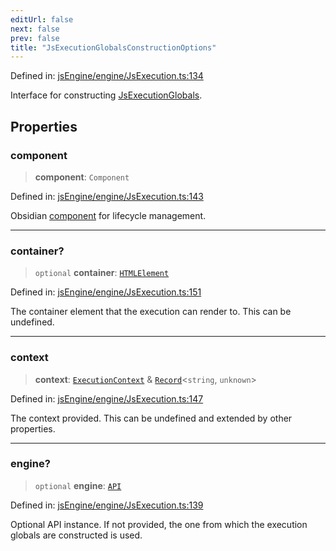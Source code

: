 ```yaml
---
editUrl: false
next: false
prev: false
title: "JsExecutionGlobalsConstructionOptions"
---
```


Defined in: [jsEngine/engine/JsExecution.ts:134](https://github.com/mProjectsCode/obsidian-js-engine-plugin/blob/fff05749aaa23f9a775003f5828b7e747db4ed95/jsEngine/engine/JsExecution.ts#L134)

Interface for constructing [JsExecutionGlobals](../../../../../obsidian-js-engine-plugin-docs/api/interfaces/jsexecutionglobals).

## Properties

### component

> **component**: `Component`

Defined in: [jsEngine/engine/JsExecution.ts:143](https://github.com/mProjectsCode/obsidian-js-engine-plugin/blob/fff05749aaa23f9a775003f5828b7e747db4ed95/jsEngine/engine/JsExecution.ts#L143)

Obsidian [component](https://docs.obsidian.md/Reference/TypeScript+API/Component) for lifecycle management.

***

### container?

> `optional` **container**: [`HTMLElement`](https://developer.mozilla.org/docs/Web/API/HTMLElement)

Defined in: [jsEngine/engine/JsExecution.ts:151](https://github.com/mProjectsCode/obsidian-js-engine-plugin/blob/fff05749aaa23f9a775003f5828b7e747db4ed95/jsEngine/engine/JsExecution.ts#L151)

The container element that the execution can render to. This can be undefined.

***

### context

> **context**: [`ExecutionContext`](/obsidian-js-engine-plugin-docs/api/type-aliases/executioncontext/) & [`Record`](https://www.typescriptlang.org/docs/handbook/utility-types.html#recordkeys-type)\<`string`, `unknown`\>

Defined in: [jsEngine/engine/JsExecution.ts:147](https://github.com/mProjectsCode/obsidian-js-engine-plugin/blob/fff05749aaa23f9a775003f5828b7e747db4ed95/jsEngine/engine/JsExecution.ts#L147)

The context provided. This can be undefined and extended by other properties.

***

### engine?

> `optional` **engine**: [`API`](/obsidian-js-engine-plugin-docs/api/classes/api/)

Defined in: [jsEngine/engine/JsExecution.ts:139](https://github.com/mProjectsCode/obsidian-js-engine-plugin/blob/fff05749aaa23f9a775003f5828b7e747db4ed95/jsEngine/engine/JsExecution.ts#L139)

Optional API instance.
If not provided, the one from which the execution globals are constructed is used.
